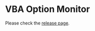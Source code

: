 # VBA Option Monitor

Please check the [release page](https://github.com/nerekihs/vba_option_monitor/releases).